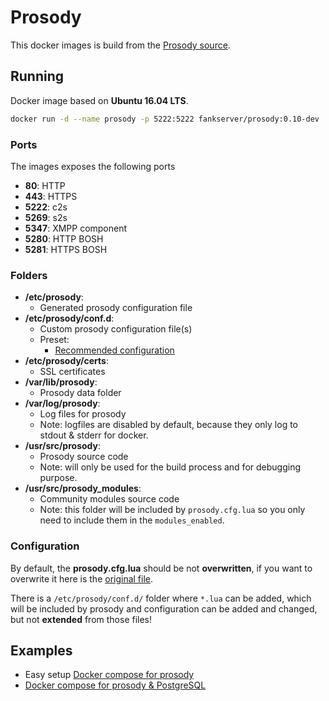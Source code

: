 # Prosody

This docker images is build from the [Prosody source](https://hg.prosody.im/).

## Running

Docker image based on __Ubuntu 16.04 LTS__.
```bash
docker run -d --name prosody -p 5222:5222 fankserver/prosody:0.10-dev
```

### Ports

The images exposes the following ports
* __80__: HTTP
* __443__: HTTPS
* __5222__: c2s
* __5269__: s2s
* __5347__: XMPP component
* __5280__: HTTP BOSH
* __5281__: HTTPS BOSH

### Folders

* __/etc/prosody__:
	* Generated prosody configuration file
* __/etc/prosody/conf.d__:
	* Custom prosody configuration file(s)
	* Preset:
		* [Recommended configuration](examples/recommended.cfg.lua)
* __/etc/prosody/certs__:
	* SSL certificates
* __/var/lib/prosody__:
	* Prosody data folder
* __/var/log/prosody__:
	* Log files for prosody
	* Note: logfiles are disabled by default, because they only log to stdout & stderr for docker.
* __/usr/src/prosody__:
	* Prosody source code
	* Note: will only be used for the build process and for debugging purpose.
* __/usr/src/prosody_modules__:
	* Community modules source code
	* Note: this folder will be included by `prosody.cfg.lua` so you only need to include them in the `modules_enabled`.

### Configuration

By default, the __prosody.cfg.lua__ should be not __overwritten__, if you want to overwrite it here is the [original file](examples/default.cfg.lua).

There is a `/etc/prosody/conf.d/` folder where `*.lua` can be added, which will be included by prosody and configuration can be added and changed, but not __extended__ from those files!

## Examples

- Easy setup [Docker compose for prosody](examples/basic)
- [Docker compose for prosody & PostgreSQL](examples/basic_database)
